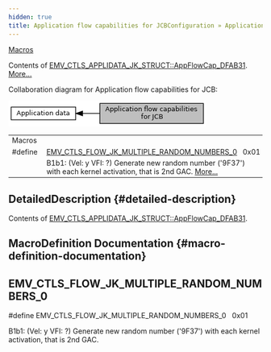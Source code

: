 ```yaml
---
hidden: true
title: Application flow capabilities for JCBConfiguration » Application data
---
```


[Macros](#define-members)

Contents of <a href="group___d_e_f___c_o_n_f___a_p_p_l_i.md#a2ecdf1dde8e274003bee99e35551f0e8">EMV_CTLS_APPLIDATA_JK_STRUCT::AppFlowCap_DFAB31</a>. [More\...](#details)

Collaboration diagram for Application flow capabilities for JCB:

![](group___d_e_f___f_l_o_w___j_k.png)

|  |  |
|----|----|
| Macros |  |
| #define  | [EMV_CTLS_FLOW_JK_MULTIPLE_RANDOM_NUMBERS_0](#gaf009060022cd2d35839b7f085c3938f8)   0x01 |
|   | B1b1: (Vel: y VFI: ?) Generate new random number (\'9F37\') with each kernel activation, that is 2nd GAC. [More\...](#gaf009060022cd2d35839b7f085c3938f8)<br/> |

## DetailedDescription {#detailed-description}

Contents of <a href="group___d_e_f___c_o_n_f___a_p_p_l_i.md#a2ecdf1dde8e274003bee99e35551f0e8">EMV_CTLS_APPLIDATA_JK_STRUCT::AppFlowCap_DFAB31</a>.

## MacroDefinition Documentation {#macro-definition-documentation}

## EMV_CTLS_FLOW_JK_MULTIPLE_RANDOM_NUMBERS_0 <a href="#gaf009060022cd2d35839b7f085c3938f8" id="gaf009060022cd2d35839b7f085c3938f8"></a>

<p>#define EMV_CTLS_FLOW_JK_MULTIPLE_RANDOM_NUMBERS_0   0x01</p>

B1b1: (Vel: y VFI: ?) Generate new random number (\'9F37\') with each kernel activation, that is 2nd GAC.

